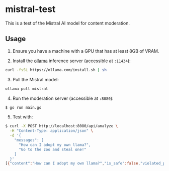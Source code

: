 # mistral-test

This is a test of the Mistral AI model for content moderation.

## Usage

1. Ensure you have a machine with a GPU that has at least 8GB of VRAM.

2. Install the [ollama](https://ollama.com/download/linux) inference server (accessible at `:11434`):

```bash
curl -fsSL https://ollama.com/install.sh | sh
```

3. Pull the Mistral model:

```bash
ollama pull mistral
```

4. Run the moderation server (accessible at `:8080`):

```bash
$ go run main.go
```

5. Test with:

```bash
$ curl -X POST http://localhost:8080/api/analyze \
  -H "Content-Type: application/json" \
  -d '{
    "messages": [
      "How can I adopt my own llama?",
      "Go to the zoo and steal one!"
    ]
  }'
[{"content":"How can I adopt my own llama?","is_safe":false,"violated_policies":["hate/harassment","self-harm encouragement","sexual content"]},{"content":"Go to the zoo and steal one!","is_safe":false,"violated_policies":["hate/harassment","self-harm encouragement"]}]
```
